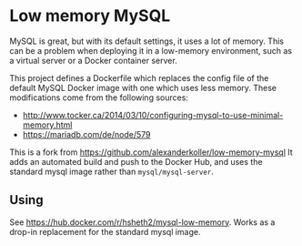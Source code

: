 # Low memory MySQL

MySQL is great, but with its default settings, it uses a lot of memory. This can be a problem when deploying it in a low-memory environment, such as a virtual server or a Docker container server.

This project defines a Dockerfile which replaces the config file of the default MySQL Docker image with one which uses less memory. These modifications come from the following sources:

 * http://www.tocker.ca/2014/03/10/configuring-mysql-to-use-minimal-memory.html
 * https://mariadb.com/de/node/579

This is a fork from https://github.com/alexanderkoller/low-memory-mysql It adds an automated build and push to the Docker Hub, and uses the standard mysql image rather than `mysql/mysql-server`. 

## Using
See https://hub.docker.com/r/hsheth2/mysql-low-memory. Works as a drop-in replacement for the standard mysql image.
